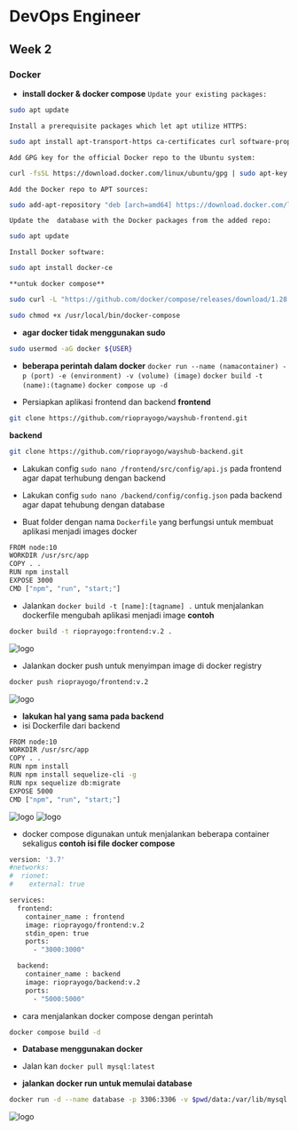 # DevOps Engineer
## Week 2
### Docker

* **install docker & docker compose**
`Update your existing packages:`
```sh
sudo apt update
```
`Install a prerequisite packages which let apt utilize HTTPS:`
```sh
sudo apt install apt-transport-https ca-certificates curl software-properties-common
```
`Add GPG key for the official Docker repo to the Ubuntu system:`
```sh
curl -fsSL https://download.docker.com/linux/ubuntu/gpg | sudo apt-key add -
```
`Add the Docker repo to APT sources:`
```sh
sudo add-apt-repository "deb [arch=amd64] https://download.docker.com/linux/ubuntu focal stable"
```
`Update the  database with the Docker packages from the added repo:`
```sh
sudo apt update
```
`Install Docker software:`
```sh
sudo apt install docker-ce
```

`**untuk docker compose**`
```sh
sudo curl -L "https://github.com/docker/compose/releases/download/1.28.5/docker-compose-$(uname -s)-$(uname -m)" -o /usr/local/bin/docker-compose
```
```sh
sudo chmod +x /usr/local/bin/docker-compose
```

* **agar docker tidak menggunakan sudo**
```sh
sudo usermod -aG docker ${USER}
```

* **beberapa perintah dalam docker**
`docker run --name (namacontainer) -p (port) -e (environment) -v (volume) (image)`
`docker build -t (name):(tagname)`
`docker compose up -d`


* Persiapkan aplikasi frontend dan backend
**frontend**
```sh
git clone https://github.com/rioprayogo/wayshub-frontend.git
```
**backend**
```sh
git clone https://github.com/rioprayogo/wayshub-backend.git
```
* Lakukan config `sudo nano /frontend/src/config/api.js` pada frontend agar dapat terhubung dengan backend

* Lakukan config `sudo nano /backend/config/config.json` pada backend agar dapat tehubung dengan database

* Buat folder dengan nama `Dockerfile` yang berfungsi untuk membuat aplikasi menjadi images docker
```sh
FROM node:10
WORKDIR /usr/src/app
COPY . .
RUN npm install
EXPOSE 3000
CMD ["npm", "run", "start;"]
```
* Jalankan `docker build -t [name]:[tagname] .` untuk menjalankan dockerfile mengubah aplikasi menjadi image
**contoh**
```sh
docker build -t rioprayogo:frontend:v.2 .
```
![logo](https://raw.githubusercontent.com/rioprayogo/DevOps-Engineer/main/week-2/assets/docker1.png)

* Jalankan docker push untuk menyimpan image di docker registry
```sh
docker push rioprayogo/frontend:v.2
```
![logo](https://raw.githubusercontent.com/rioprayogo/DevOps-Engineer/main/week-2/assets/docker3.png)

* **lakukan hal yang sama pada backend**
* isi Dockerfile dari backend
```sh
FROM node:10
WORKDIR /usr/src/app
COPY . .
RUN npm install
RUN npm install sequelize-cli -g
RUN npx sequelize db:migrate
EXPOSE 5000
CMD ["npm", "run", "start;"]
```
![logo](https://raw.githubusercontent.com/rioprayogo/DevOps-Engineer/main/week-2/assets/docker4.png)
![logo](https://raw.githubusercontent.com/rioprayogo/DevOps-Engineer/main/week-2/assets/docker6.png)

* docker compose digunakan untuk menjalankan beberapa container sekaligus
**contoh isi file docker compose**
```sh
version: '3.7'
#networks:
#  rionet:
#    external: true

services:
  frontend:
    container_name : frontend
    image: rioprayogo/frontend:v.2
    stdin_open: true
    ports:
      - "3000:3000"

  backend:
    container_name : backend
    image: rioprayogo/backend:v.2
    ports:
      - "5000:5000"
```
* cara menjalankan docker compose dengan perintah
```sh
docker compose build -d
```

* **Database menggunakan docker**
- Jalan kan `docker pull mysql:latest`

* **jalankan docker run untuk memulai database**
```sh
docker run -d --name database -p 3306:3306 -v $pwd/data:/var/lib/mysql -e MYSQL_ROOT-PASSWORD=123Qweasd -e MYSQL-DATABASE=wayshub mysql:latest
```
![logo](https://raw.githubusercontent.com/rioprayogo/DevOps-Engineer/main/week-2/assets/database1.png)


